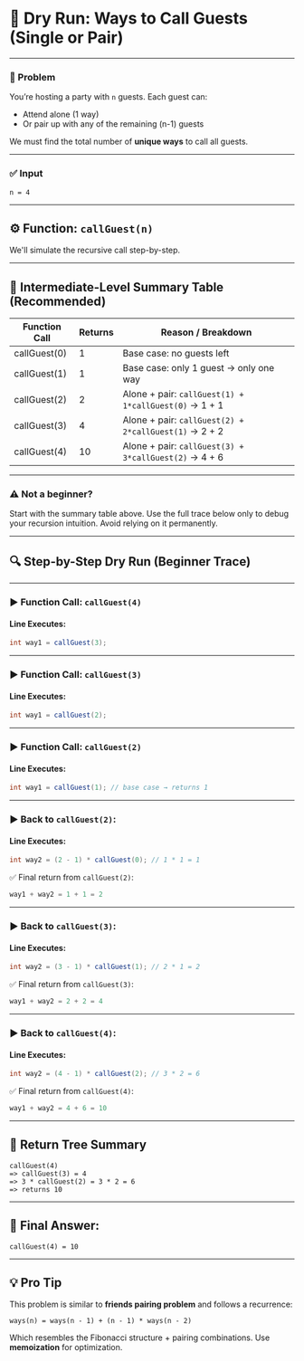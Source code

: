 # 🧪 Dry Run: Ways to Call Guests (Single or Pair)

---

### 📌 Problem
You’re hosting a party with `n` guests. Each guest can:
- Attend alone (1 way)
- Or pair up with any of the remaining (n-1) guests

We must find the total number of **unique ways** to call all guests.

---

### ✅ Input
```
n = 4
```

---

## ⚙️ Function: `callGuest(n)`
We'll simulate the recursive call step-by-step.

---

## 🔁 Intermediate-Level Summary Table (Recommended)

| Function Call     | Returns | Reason / Breakdown                            |
|------------------|---------|-----------------------------------------------|
| callGuest(0)      | 1       | Base case: no guests left                     |
| callGuest(1)      | 1       | Base case: only 1 guest → only one way        |
| callGuest(2)      | 2       | Alone + pair: `callGuest(1) + 1*callGuest(0)` → 1 + 1 |
| callGuest(3)      | 4       | Alone + pair: `callGuest(2) + 2*callGuest(1)` → 2 + 2 |
| callGuest(4)      | 10      | Alone + pair: `callGuest(3) + 3*callGuest(2)` → 4 + 6 |

---

### ⚠️ Not a beginner?
Start with the summary table above. Use the full trace below only to debug your recursion intuition. Avoid relying on it permanently.

---

## 🔍 Step-by-Step Dry Run (Beginner Trace)

---

### ▶️ Function Call: `callGuest(4)`

#### Line Executes:
```java
int way1 = callGuest(3);
```

---

### ▶️ Function Call: `callGuest(3)`

#### Line Executes:
```java
int way1 = callGuest(2);
```

---

### ▶️ Function Call: `callGuest(2)`

#### Line Executes:
```java
int way1 = callGuest(1); // base case → returns 1
```

---

### ▶️ Back to `callGuest(2)`:

#### Line Executes:
```java
int way2 = (2 - 1) * callGuest(0); // 1 * 1 = 1
```

✅ Final return from `callGuest(2)`:
```java
way1 + way2 = 1 + 1 = 2
```

---

### ▶️ Back to `callGuest(3)`:

#### Line Executes:
```java
int way2 = (3 - 1) * callGuest(1); // 2 * 1 = 2
```

✅ Final return from `callGuest(3)`:
```java
way1 + way2 = 2 + 2 = 4
```

---

### ▶️ Back to `callGuest(4)`:

#### Line Executes:
```java
int way2 = (4 - 1) * callGuest(2); // 3 * 2 = 6
```

✅ Final return from `callGuest(4)`:
```java
way1 + way2 = 4 + 6 = 10
```

---

## 🔁 Return Tree Summary

```
callGuest(4)
=> callGuest(3) = 4
=> 3 * callGuest(2) = 3 * 2 = 6
=> returns 10
```

---

## 🧮 Final Answer:
```
callGuest(4) = 10
```

---

## 💡 Pro Tip
This problem is similar to **friends pairing problem** and follows a recurrence:

```
ways(n) = ways(n - 1) + (n - 1) * ways(n - 2)
```

Which resembles the Fibonacci structure + pairing combinations. Use **memoization** for optimization.

